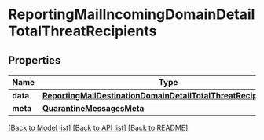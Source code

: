 # ReportingMailIncomingDomainDetailTotalThreatRecipients

## Properties
Name | Type | Description | Notes
------------ | ------------- | ------------- | -------------
**data** | [**ReportingMailDestinationDomainDetailTotalThreatRecipientsData**](ReportingMailDestinationDomainDetailTotalThreatRecipientsData.md) |  | [optional] 
**meta** | [**QuarantineMessagesMeta**](QuarantineMessagesMeta.md) |  | [optional] 

[[Back to Model list]](../README.md#documentation-for-models) [[Back to API list]](../README.md#documentation-for-api-endpoints) [[Back to README]](../README.md)

